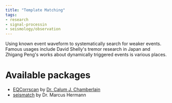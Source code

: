 ```yaml
---
title: "Template Matching"
tags:
- research
- signal-processin
- seismology/observation
---
```


Using known event waveform to systematically search for weaker events. Famous usages include David Shelly's tremor research in Japan and Zhigang Peng's works about dynamically triggered events is various places.

# Available packages
- [EQCorrscan](https://github.com/eqcorrscan/EQcorrscan) by [Dr. Calum J. Chamberlain](https://calum-chamberlain.github.io/)
- [seismatch](https://gitlab.seismo.ethz.ch/microEQ/TM) by Dr. Marcus Hermann